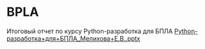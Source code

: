 # BPLA
Итоговый отчет по курсу Python-разработка для БПЛА
[Python-разработка+для+БПЛА_Мелихова+Е.В..pptx](https://github.com/user-attachments/files/17268901/Python-.%2B.%2B._.%2B.pptx)
